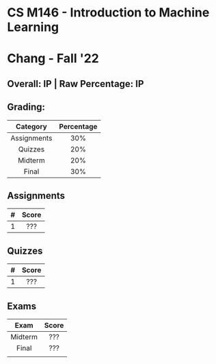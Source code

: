 # CS M146 - Introduction to Machine Learning

# Chang - Fall '22

## Overall: IP | Raw Percentage: IP

## Grading:

|  Category   | Percentage |
| :---------: | :--------: |
| Assignments |    30%     |
|   Quizzes   |    20%     |
|   Midterm   |    20%     |
|    Final    |    30%     |

## Assignments

|  #   | Score |
| :--: | :---: |
|  1   |  ???  |

## Quizzes

|  #   | Score |
| :--: | :---: |
|  1   |  ???  |



## Exams

|  Exam   | Score |
| :-----: | :---: |
| Midterm |  ???  |
|  Final  |  ???  |
|         |       |

